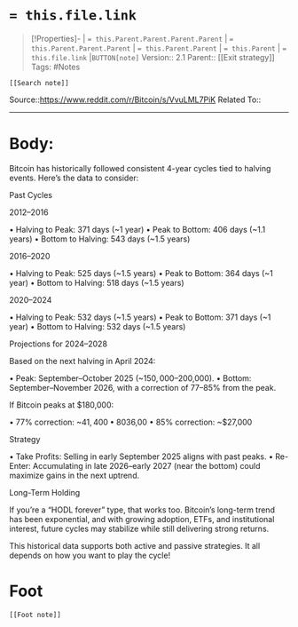 # `= this.file.link`
>[!Properties]- | `= this.Parent.Parent.Parent.Parent` |  `= this.Parent.Parent.Parent` | `= this.Parent.Parent` | `= this.Parent` | `= this.file.link` |`BUTTON[note]` 
>Version:: 2.1
>Parent:: [[Exit strategy]]
>Tags: #Notes
```meta-bind-embed
[[Search note]]
```
Source::https://www.reddit.com/r/Bitcoin/s/VvuLML7PiK
Related To::
***
# Body:

Bitcoin has historically followed consistent 4-year cycles tied to halving events. Here’s the data to consider:

Past Cycles

2012–2016

• Halving to Peak: 371 days (~1 year) • Peak to Bottom: 406 days (~1.1 years) • Bottom to Halving: 543 days (~1.5 years) 

2016–2020

• Halving to Peak: 525 days (~1.5 years) • Peak to Bottom: 364 days (~1 year) • Bottom to Halving: 518 days (~1.5 years) 

2020–2024

• Halving to Peak: 532 days (~1.5 years) • Peak to Bottom: 371 days (~1 year) • Bottom to Halving: 532 days (~1.5 years) 

Projections for 2024–2028

Based on the next halving in April 2024:

• Peak: September–October 2025 (~$150,000–$200,000). • Bottom: September–November 2026, with a correction of 77–85% from the peak. 

If Bitcoin peaks at $180,000:

• 77% correction: ~$41,400 • 80% correction: ~$36,00 • 85% correction: ~$27,000 

Strategy

• Take Profits: Selling in early September 2025 aligns with past peaks. • Re-Enter: Accumulating in late 2026–early 2027 (near the bottom) could maximize gains in the next uptrend. 

Long-Term Holding

If you’re a “HODL forever” type, that works too. Bitcoin’s long-term trend has been exponential, and with growing adoption, ETFs, and institutional interest, future cycles may stabilize while still delivering strong returns.

This historical data supports both active and passive strategies. It all depends on how you want to play the cycle!







# Foot
```meta-bind-embed
[[Foot note]]
``` 